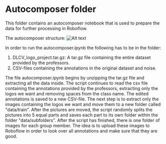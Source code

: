 # Autocomposer folder
This folder contains an autocomposer notebook that is used to prepare the data for further processing in Roboflow.

The autocomposer structure:
![Alt text](/Users/elinejohansennielsen/Documents/GitHub/LogoDetection_DSBAProject/README_pictures/structure_autocomposer.png?raw=True "structure of autocomposer")

In order to run the autocomposer.ipynb the following has to be in the folder:
1. DLCV_logo_project.tar.gz: A tar.gz file containing the entire dataset provided by the professors.
2. CSV-files containing the annotations in the original dataset and noise.

The file autocomposer.ipynb begins by unzipping the tar.gz file and extracting all the data inside. The script continues to read the csv file containing the annotations provided by the professors, extracting only the logos we want and removing spaces from the class name. The edited annotations is saved to a new CSV-file. The next step is to extract only the images containing the logos we want and move them to a new folder called "data/train". After the pictures are moved, the script randomly splits the pictures into 5 equal parts and saves each part to its own folder within the folder "data/subfolders". After the script has finished, there is one folder of images for each group member. The idea is to upload these images to Roboflow in order to look over all annotations and make sure that they are good.